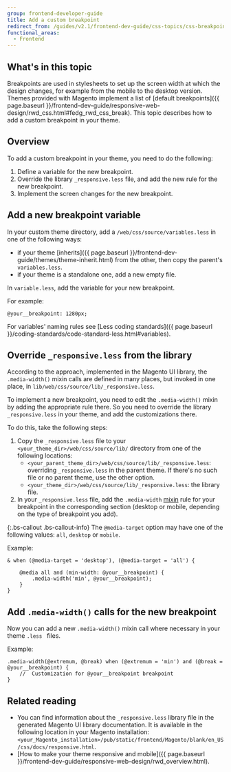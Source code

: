 ```yaml
---
group: frontend-developer-guide
title: Add a custom breakpoint
redirect_from: /guides/v2.1/frontend-dev-guide/css-topics/css-breakpoints.html
functional_areas:
  - Frontend
---
```


## What's in this topic

Breakpoints are used in stylesheets to set up the screen width at which the design changes, for example from the mobile to the desktop version. Themes provided with Magento implement a list of [default breakpoints]({{ page.baseurl }}/frontend-dev-guide/responsive-web-design/rwd_css.html#fedg_rwd_css_break). This topic describes how to add a custom breakpoint in your theme. 

## Overview

To add a custom breakpoint in your theme, you need to do the following:

1. Define a variable for the new breakpoint.
2. Override the library `_responsive.less` file, and add the new rule for the new breakpoint. 
3. Implement the screen changes for the new breakpoint.

## Add a new breakpoint variable

In your custom theme directory, add a `/web/css/source/variables.less` in one of the following ways:

- if your theme [inherits]({{ page.baseurl }}/frontend-dev-guide/themes/theme-inherit.html) from the other, then copy the parent's `variables.less`.
- if your theme is a standalone one, add a new empty file.

In `variable.less`, add the variable for your new breakpoint.

For example:

```less
@your__breakpoint: 1280px;
```

For variables' naming rules see [Less coding standards]({{ page.baseurl }}/coding-standards/code-standard-less.html#variables).

## Override `_responsive.less` from the library

According to the approach, implemented in the Magento UI library, the `.media-width()` mixin calls are defined in many places, but invoked in one place, in `lib/web/css/source/lib/_responsive.less`. 

To implement a new breakpoint, you need to edit the `.media-width()` mixin by adding the appropriate rule there. So you need to override the library `_responsive.less` in your theme, and add the customizations there. 

To do this, take the following steps:

1. Copy the `_responsive.less` file to your `<your_theme_dir>/web/css/source/lib/` directory from one of the following locations:
	- `<your_parent_theme_dir>/web/css/source/lib/_responsive.less`: overriding `_responsive.less` in the parent theme. If there's no such file or no parent theme, use the other option. 
	- `<your_theme_dir>/web/css/source/lib/_responsive.less`: the library file.
2. In your `_responsive.less` file, add the `.media-width` [mixin](https://glossary.magento.com/mixin) rule for your breakpoint in the corresponding section (desktop or mobile, depending on the type of breakpoint you add). 

{:.bs-callout .bs-callout-info}
The `@media-target` option may have one of the following values: `all`, `desktop` or `mobile`.  

Example:
```less
& when (@media-target = 'desktop'), (@media-target = 'all') {

    @media all and (min-width: @your__breakpoint) {
        .media-width('min', @your__breakpoint);
    }
}
```

## Add `.media-width()` calls for the new breakpoint

Now you can add a new `.media-width()` mixin call where necessary in your theme `.less ` files.

Example:
```less
.media-width(@extremum, @break) when (@extremum = 'min') and (@break = @your__breakpoint) {
    //  Customization for @your__breakpoint breakpoint
}
```

## Related reading

- You can find information about the `_responsive.less` library file in the generated Magento UI library documentation. It is available in the following location in your Magento installation: `<your_Magento_installation>/pub/static/frontend/Magento/blank/en_US/css/docs/responsive.html`.
- [How to make your theme responsive and mobile]({{ page.baseurl }}/frontend-dev-guide/responsive-web-design/rwd_overview.html).
